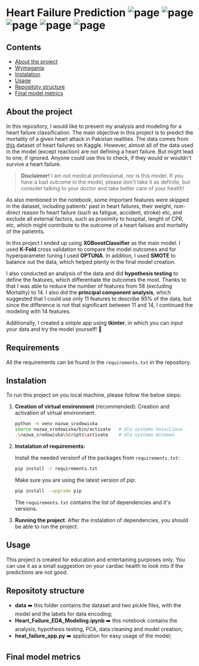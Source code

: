 # Heart Failure Prediction ![page](https://img.shields.io/badge/Data%20Analytics-8A2BE2) ![page](https://img.shields.io/badge/Data%20Cleaning-DBC4F0) ![page](https://img.shields.io/badge/Classification-FCAEAE) ![page](https://img.shields.io/badge/Imbalanced%20Data-A1CCD1) ![page](https://img.shields.io/badge/Hypothesis%Testing-D8B4F8)

## Contents
- [About the project](#about_the_project)
- [Wymagania](#requirements)
- [Instalation](#instalation)
- [Usage](#usage)
- [Repositoty structure](#repository_structure)
- [Final model metrics](#final_model_metrics)


## About the project

In this repository, I would like to present my analysis and modeling for a heart failure classification. The main objective in this project is to predict the mortality of a given heart attack in Pakistan realities. The data comes from [this](https://www.kaggle.com/datasets/asgharalikhan/mortality-rate-heart-patient-pakistan-hospital) dataset of heart failures on Kaggle. However, almost all of the data used in the model (except reaction) are not defining a heart failure. But might lead to one, if ignored. Anyone could use this to check, if they would or wouldn't survive a heart failure.
> **Disclaimer!** I am not medical professional, nor is this model. If you have a bad outcome in the model, please don't take it as definite, but consider talking to your doctor and take better care of your health!

As also mentioned in the notebook, some important features were skipped in the dataset, including patients' past in heart failures, their weight, non-direct reason fo heart failure (such as fatigue, accident, stroke) etc, and exclude all external factors, such as proximity to hospital, lenght of CPR, etc, which might contribute to the outcome of a heart failues and mortality of the patietnts.

In this project I ended up using **XGBoostClassifier** as the main model. I used **K-Fold** cross validation to compare the model outcomes and for hyperparameter tuning I used **OPTUNA**. In addition, I used **SMOTE** to balance out the data, which helped plenty in the final model creation.

I also conducted an analysis of the data and did **hypothesis testing** to define the features, which differentiate the outcomes the most. Thanks to that I was able to reduce the number of features from 58 (excluding Mortality) to 14. I also did the **principal component analysis**, which suggested that I could use only 11 features to describe 95% of the data, but since the difference is not that significant between 11 and 14, I continued the modeling with 14 features.

Additionally, I created a simple app using **tkinter**, in which you can input your data and try the model yourself! 🌟


## Requirements

All the requirements can be found in the `requirements.txt` in the repository.

## Instalation
To run this project on you local machine, please follow the below steps:
1. **Creation of virtual environment** (recommended):
    Creation and activation of virtual environment:

    ```bash
    python -m venv nazwa_srodowiska
    source nazwa_srodowiska/bin/activate   # dla systemu Unix/Linux
    .\nazwa_srodowiska\Scripts\activate    # dla systemu Windows
    ```
2. **Instalation of requirements:**

    Install the needed versionf of the packages from `requirements.txt`:

    ```bash
    pip install -r requirements.txt
    ```
    Make sure you are using the latest version of pip:

    ```bash
    pip install --upgrade pip
    ```
    The `requirements.txt` contains the list of dependencies and it's versions.

3. **Running the project**:
    After the instalation of dependencies, you should be able to run the project.


## Usage
This project is created for education and entertaining purposes only. You can use it as a small suggestion on your cardiac health to look into if the predictions are not good.

## Repositoty structure
- **data** ➡️ this folder contains the dataset and two pickle files, with the model and the labels for data encoding;
- **Heart_Failure_EDA_Modeling.ipynb**  ➡️ this notebook contains the analysis, hypothesis testing, PCA, data cleaning and model creation;
- **heat_failure_app.py**  ➡️ application for easy usage of the model;

## Final model metrics

